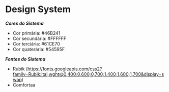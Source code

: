 # Design System

***Cores do Sistema***

* Cor primária: #46B241
* Cor secundária: #FFFFFF
* Cor terciária: #61CE70
* Cor quaterária: #54595F

***Fontes do Sistema***
* Rubik (https://fonts.googleapis.com/css2?family=Rubik:ital,wght@0,400;0,600;0,700;1,400;1,600;1,700&display=swap)
* Comfortaa